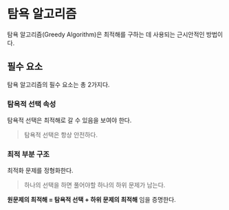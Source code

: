# 탐욕 알고리즘

탐욕 알고리즘(Greedy Algorithm)은 최적해를 구하는 데 사용되는 근시안적인 방법이다.



## 필수 요소

탐욕 알고리즘의 필수 요소는 총 2가지다.

### 탐욕적 선택 속성

탐욕적 선택은 최적해로 갈 수 있음을 보여야 한다.

> 탐욕적 선택은 항상 안전하다.



### 최적 부분 구조

최적화 문제를 정형화한다.

> 하나의 선택을 하면 풀어야할 하나의 하위 문제가 남는다.



**원문제의 최적해 = 탐욕적 선택 + 하위 문제의 최적해** 임을 증명한다.

